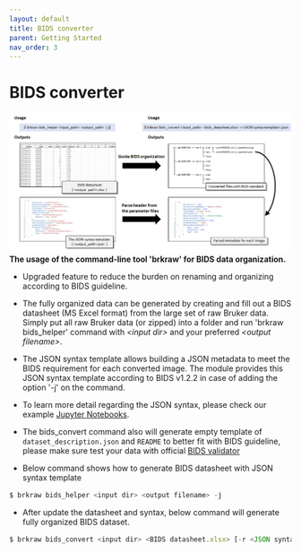 ```yaml
---
layout: default
title: BIDS converter
parent: Getting Started
nav_order: 3
---
```


# BIDS converter
![brkraw bids](../imgs/brkraw_bids.png)
**The usage of the command-line tool 'brkraw' for BIDS data organization.**

- Upgraded feature to reduce the burden on renaming and organizing according to BIDS guideline.
- The fully organized data can be generated by creating and fill out a BIDS datasheet 
(MS Excel format) from the large set of raw Bruker data. Simply put all raw Bruker data (or zipped) into a folder and
run 'brkraw bids_helper' command with *\<input dir\>* and your preferred *\<output filename\>*.
- The JSON syntax template allows building a JSON metadata to meet the BIDS requirement for each converted image. The 
module provides this JSON syntax template according to BIDS v1.2.2 in case of adding the option '-j' on the command.
- To learn more detail regarding the JSON syntax, please check our example
[Jupyter Notebooks](https://github.com/brkraw/bruker/blob/master/examples/BrkRaw_PythonAPI.ipynb).
- The bids_convert command also will generate empty template of `dataset_description.json` and `README` to better fit
with BIDS guideline, please make sure test your data with official 
[BIDS validator](https://bids-standard.github.io/bids-validator/)

- Below command shows how to generate BIDS datasheet with JSON syntax template

```js
$ brkraw bids_helper <input dir> <output filename> -j
```

- After update the datasheet and syntax, below command will generate fully organized BIDS dataset.

```js
$ brkraw bids_convert <input dir> <BIDS datasheet.xlsx> [-r <JSON syntax template.json>] [-o <output dir>]
```
